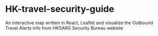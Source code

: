 # HK-travel-security-guide
An interactive map written in React, Leaflet and visualize the Outbound Travel Alerts info from HKSARG Security Bureau webiste
